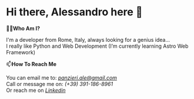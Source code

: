 # Hi there, Alessandro here 👋

🧑‍💻**Who Am I?**

I'm a developer from Rome, Italy, always looking for a genius idea...\
I really like Python and Web Development (I’m currently learning Astro Web Framework)

📫**How To Reach Me**

You can email me to: [*panzieri.ale@gmail.com*](mailto:panzieri.ale@gmail.com?subject="")\
Call or message me on: *(+39) 391-186-8961*\
Or reach me on *[Linkedin](https://www.linkedin.com/in/alessandropanzieri/)*
